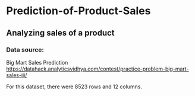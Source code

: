 # Prediction-of-Product-Sales

## Analyzing sales of a product

### Data source:
Big Mart Sales Prediction https://datahack.analyticsvidhya.com/contest/practice-problem-big-mart-sales-iii/

For this dataset, there were 8523 rows and 12 columns.
